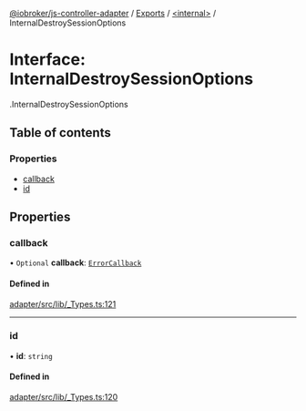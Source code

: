[@iobroker/js-controller-adapter](../README.md) / [Exports](../modules.md) / [<internal\>](../modules/internal_.md) / InternalDestroySessionOptions

# Interface: InternalDestroySessionOptions

[<internal>](../modules/internal_.md).InternalDestroySessionOptions

## Table of contents

### Properties

- [callback](internal_.InternalDestroySessionOptions.md#callback)
- [id](internal_.InternalDestroySessionOptions.md#id)

## Properties

### callback

• `Optional` **callback**: [`ErrorCallback`](../modules/internal_.md#errorcallback)

#### Defined in

[adapter/src/lib/_Types.ts:121](https://github.com/ioBroker/ioBroker.js-controller/blob/f8686615/packages/adapter/src/lib/_Types.ts#L121)

___

### id

• **id**: `string`

#### Defined in

[adapter/src/lib/_Types.ts:120](https://github.com/ioBroker/ioBroker.js-controller/blob/f8686615/packages/adapter/src/lib/_Types.ts#L120)
